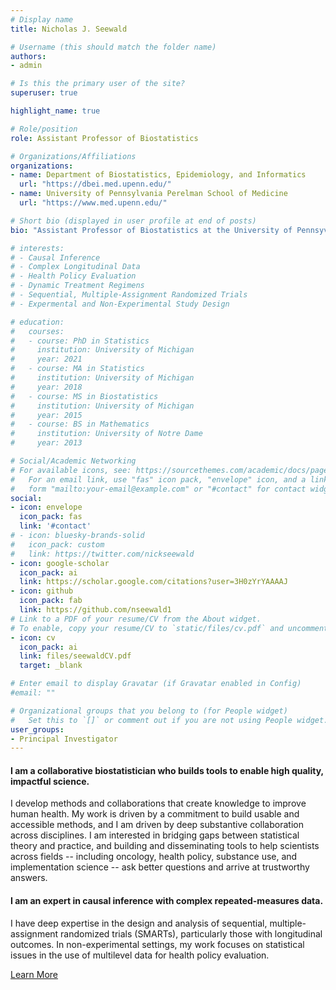 ```yaml
---
# Display name
title: Nicholas J. Seewald

# Username (this should match the folder name)
authors:
- admin

# Is this the primary user of the site?
superuser: true

highlight_name: true

# Role/position
role: Assistant Professor of Biostatistics

# Organizations/Affiliations
organizations:
- name: Department of Biostatistics, Epidemiology, and Informatics
  url: "https://dbei.med.upenn.edu/"
- name: University of Pennsylvania Perelman School of Medicine
  url: "https://www.med.upenn.edu/"

# Short bio (displayed in user profile at end of posts)
bio: "Assistant Professor of Biostatistics at the University of Pennsyvlania Perelman School of Medicine"

# interests:
# - Causal Inference
# - Complex Longitudinal Data
# - Health Policy Evaluation
# - Dynamic Treatment Regimens
# - Sequential, Multiple-Assignment Randomized Trials
# - Expermental and Non-Experimental Study Design

# education:
#   courses:
#   - course: PhD in Statistics
#     institution: University of Michigan
#     year: 2021
#   - course: MA in Statistics
#     institution: University of Michigan
#     year: 2018
#   - course: MS in Biostatistics
#     institution: University of Michigan
#     year: 2015
#   - course: BS in Mathematics
#     institution: University of Notre Dame
#     year: 2013

# Social/Academic Networking
# For available icons, see: https://sourcethemes.com/academic/docs/page-builder/#icons
#   For an email link, use "fas" icon pack, "envelope" icon, and a link in the
#   form "mailto:your-email@example.com" or "#contact" for contact widget.
social:
- icon: envelope
  icon_pack: fas
  link: '#contact'
# - icon: bluesky-brands-solid
#   icon_pack: custom
#   link: https://twitter.com/nickseewald
- icon: google-scholar
  icon_pack: ai
  link: https://scholar.google.com/citations?user=3H0zYrYAAAAJ
- icon: github
  icon_pack: fab
  link: https://github.com/nseewald1
# Link to a PDF of your resume/CV from the About widget.
# To enable, copy your resume/CV to `static/files/cv.pdf` and uncomment the lines below.
- icon: cv
  icon_pack: ai
  link: files/seewaldCV.pdf
  target: _blank

# Enter email to display Gravatar (if Gravatar enabled in Config)
#email: ""

# Organizational groups that you belong to (for People widget)
#   Set this to `[]` or comment out if you are not using People widget.
user_groups:
- Principal Investigator
---
```

#### I am a collaborative biostatistician who builds tools to enable high quality, impactful science. 

I develop methods and collaborations that create knowledge to improve human health.
My work is driven by a commitment to build usable and accessible methods, and 
I am driven by deep substantive collaboration across disciplines.
I am interested in bridging gaps between statistical theory and practice, and
building and disseminating tools to help scientists across fields -- including
oncology, health policy, substance use, and implementation science -- ask better
questions and arrive at trustworthy answers.  

#### I am an expert in causal inference with complex repeated-measures data. 

I have deep expertise in the design and analysis of sequential,
multiple-assignment randomized trials (SMARTs), particularly those with 
longitudinal outcomes. In non-experimental settings, my work focuses on
statistical issues in the use of multilevel data for health policy evaluation.


<!-- <a class="btn btn-outline-primary btn-lg" href="about">hi</a> -->
<a class="btn btn-outline-primary btn-lg" href="about">Learn More<i class="fas fa-arrow-right" style="padding-left: 0.7em;"></i> </a>
